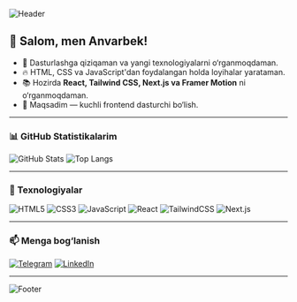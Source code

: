 ![Header](https://capsule-render.vercel.app/api?type=waving&color=gradient&height=200&section=header&text=Anvarbek%20Tilakov&fontSize=40&fontAlignY=35&fontColor=fff)

## 👋 Salom, men Anvarbek!

- 🚀 Dasturlashga qiziqaman va yangi texnologiyalarni o‘rganmoqdaman.
- 🔥 HTML, CSS va JavaScript'dan foydalangan holda loyihalar yarataman.
- 📚 Hozirda **React, Tailwind CSS, Next.js va Framer Motion** ni o‘rganmoqdaman.
- 🎯 Maqsadim — kuchli frontend dasturchi bo‘lish.

---

### 📊 GitHub Statistikalarim
![GitHub Stats](https://github-readme-stats.vercel.app/api?username=AnvarbekTilakov&show_icons=true&theme=radical)
![Top Langs](https://github-readme-stats.vercel.app/api/top-langs/?username=AnvarbekTilakov&layout=compact&theme=radical)

---

### 🚀 Texnologiyalar
![HTML5](https://img.shields.io/badge/HTML5-%23E34F26.svg?style=for-the-badge&logo=html5&logoColor=white)
![CSS3](https://img.shields.io/badge/CSS3-%231572B6.svg?style=for-the-badge&logo=css3&logoColor=white)
![JavaScript](https://img.shields.io/badge/JavaScript-%23F7DF1E.svg?style=for-the-badge&logo=javascript&logoColor=black)
![React](https://img.shields.io/badge/React-%2361DAFB.svg?style=for-the-badge&logo=react&logoColor=black)
![TailwindCSS](https://img.shields.io/badge/TailwindCSS-%2306B6D4.svg?style=for-the-badge&logo=tailwindcss&logoColor=white)
![Next.js](https://img.shields.io/badge/Next.js-%23000000.svg?style=for-the-badge&logo=nextdotjs&logoColor=white)

---

### 📫 Menga bog‘lanish
[![Telegram](https://img.shields.io/badge/Telegram-%2326A5E4.svg?style=for-the-badge&logo=telegram&logoColor=white)](https://t.me/TmAlonee_01)
[![LinkedIn](https://img.shields.io/badge/LinkedIn-%230A66C2.svg?style=for-the-badge&logo=linkedin&logoColor=white)](https://linkedin.com/in/anvarbektilakov021)

---

![Footer](https://capsule-render.vercel.app/api?type=waving&color=gradient&height=150&section=footer)
